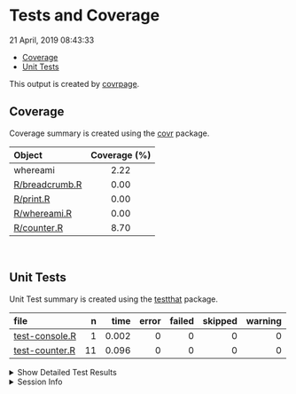 Tests and Coverage
================
21 April, 2019 08:43:33

  - [Coverage](#coverage)
  - [Unit Tests](#unit-tests)

This output is created by
[covrpage](https://github.com/metrumresearchgroup/covrpage).

## Coverage

Coverage summary is created using the
[covr](https://github.com/r-lib/covr) package.

| Object                              | Coverage (%) |
| :---------------------------------- | :----------: |
| whereami                            |     2.22     |
| [R/breadcrumb.R](../R/breadcrumb.R) |     0.00     |
| [R/print.R](../R/print.R)           |     0.00     |
| [R/whereami.R](../R/whereami.R)     |     0.00     |
| [R/counter.R](../R/counter.R)       |     8.70     |

<br>

## Unit Tests

Unit Test summary is created using the
[testthat](https://github.com/r-lib/testthat)
package.

| file                                      |  n |  time | error | failed | skipped | warning |
| :---------------------------------------- | -: | ----: | ----: | -----: | ------: | ------: |
| [test-console.R](testthat/test-console.R) |  1 | 0.002 |     0 |      0 |       0 |       0 |
| [test-counter.R](testthat/test-counter.R) | 11 | 0.096 |     0 |      0 |       0 |       0 |

<details closed>

<summary> Show Detailed Test Results
</summary>

| file                                          | context               | test                                    | status | n |  time |
| :-------------------------------------------- | :-------------------- | :-------------------------------------- | :----- | -: | ----: |
| [test-console.R](testthat/test-console.R#L9)  | console functionality | counter calls: basic                    | PASS   | 1 | 0.002 |
| [test-counter.R](testthat/test-counter.R#L7)  | counter functionality | counter flow: no counter exists         | PASS   | 1 | 0.001 |
| [test-counter.R](testthat/test-counter.R#L13) | counter functionality | counter flow: initial                   | PASS   | 1 | 0.044 |
| [test-counter.R](testthat/test-counter.R#L17) | counter functionality | counter flow: check counter was created | PASS   | 1 | 0.001 |
| [test-counter.R](testthat/test-counter.R#L21) | counter functionality | counter flow: counter name              | PASS   | 1 | 0.002 |
| [test-counter.R](testthat/test-counter.R#L25) | counter functionality | counter flow: counter bump              | PASS   | 1 | 0.023 |
| [test-counter.R](testthat/test-counter.R#L29) | counter functionality | counter flow: counter state             | PASS   | 1 | 0.003 |
| [test-counter.R](testthat/test-counter.R#L33) | counter functionality | counter flow: cat\_whereami             | PASS   | 1 | 0.018 |
| [test-counter.R](testthat/test-counter.R#L37) | counter functionality | counter flow: multiple counter states   | PASS   | 1 | 0.001 |
| [test-counter.R](testthat/test-counter.R#L41) | counter functionality | counter flow: multiple counter names    | PASS   | 1 | 0.001 |
| [test-counter.R](testthat/test-counter.R#L46) | counter functionality | counter flow: reset item                | PASS   | 1 | 0.001 |
| [test-counter.R](testthat/test-counter.R#L51) | counter functionality | counter flow: reset all                 | PASS   | 1 | 0.001 |

</details>

<details>

<summary> Session Info </summary>

| Field    | Value                               |
| :------- | :---------------------------------- |
| Version  | R version 3.5.1 (2018-07-02)        |
| Platform | x86\_64-apple-darwin15.6.0 (64-bit) |
| Running  | macOS 10.14.4                       |
| Language | en\_US                              |
| Timezone | America/New\_York                   |

| Package  | Version |
| :------- | :------ |
| testthat | 2.0.1   |
| covr     | 3.2.1   |
| covrpage | 0.0.70  |

</details>

<!--- Final Status : pass --->
